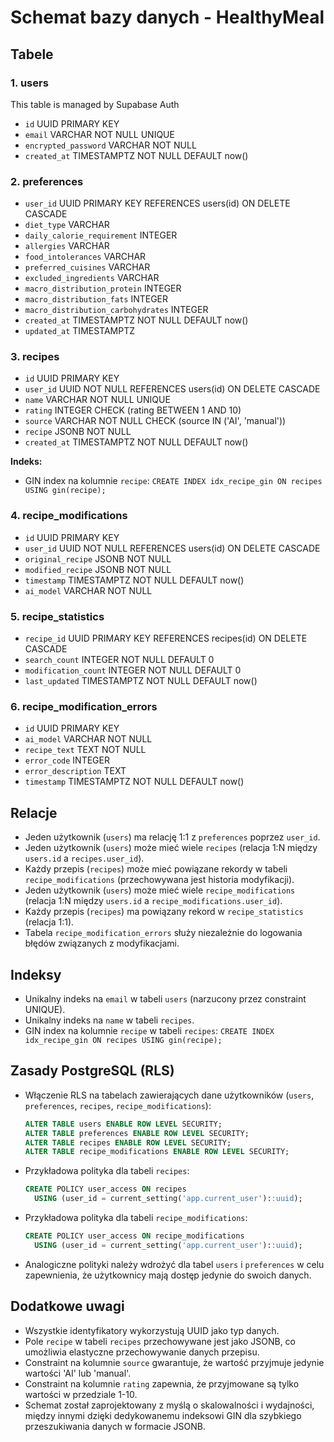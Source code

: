 # Schemat bazy danych - HealthyMeal

## Tabele

### 1. users

This table is managed by Supabase Auth

- `id` UUID PRIMARY KEY
- `email` VARCHAR NOT NULL UNIQUE
- `encrypted_password` VARCHAR NOT NULL
- `created_at` TIMESTAMPTZ NOT NULL DEFAULT now()

### 2. preferences
- `user_id` UUID PRIMARY KEY REFERENCES users(id) ON DELETE CASCADE
- `diet_type` VARCHAR
- `daily_calorie_requirement` INTEGER
- `allergies` VARCHAR
- `food_intolerances` VARCHAR
- `preferred_cuisines` VARCHAR
- `excluded_ingredients` VARCHAR
- `macro_distribution_protein` INTEGER
- `macro_distribution_fats` INTEGER
- `macro_distribution_carbohydrates` INTEGER
- `created_at` TIMESTAMPTZ NOT NULL DEFAULT now()
- `updated_at` TIMESTAMPTZ

### 3. recipes
- `id` UUID PRIMARY KEY
- `user_id` UUID NOT NULL REFERENCES users(id) ON DELETE CASCADE
- `name` VARCHAR NOT NULL UNIQUE
- `rating` INTEGER CHECK (rating BETWEEN 1 AND 10)
- `source` VARCHAR NOT NULL CHECK (source IN ('AI', 'manual'))
- `recipe` JSONB NOT NULL
- `created_at` TIMESTAMPTZ NOT NULL DEFAULT now()

**Indeks:**
- GIN index na kolumnie `recipe`:
  `CREATE INDEX idx_recipe_gin ON recipes USING gin(recipe);`

### 4. recipe_modifications
- `id` UUID PRIMARY KEY
- `user_id` UUID NOT NULL REFERENCES users(id) ON DELETE CASCADE
- `original_recipe` JSONB NOT NULL
- `modified_recipe` JSONB NOT NULL
- `timestamp` TIMESTAMPTZ NOT NULL DEFAULT now()
- `ai_model` VARCHAR NOT NULL

### 5. recipe_statistics
- `recipe_id` UUID PRIMARY KEY REFERENCES recipes(id) ON DELETE CASCADE
- `search_count` INTEGER NOT NULL DEFAULT 0
- `modification_count` INTEGER NOT NULL DEFAULT 0
- `last_updated` TIMESTAMPTZ NOT NULL DEFAULT now()

### 6. recipe_modification_errors
- `id` UUID PRIMARY KEY
- `ai_model` VARCHAR NOT NULL
- `recipe_text` TEXT NOT NULL
- `error_code` INTEGER
- `error_description` TEXT
- `timestamp` TIMESTAMPTZ NOT NULL DEFAULT now()

## Relacje
- Jeden użytkownik (`users`) ma relację 1:1 z `preferences` poprzez `user_id`.
- Jeden użytkownik (`users`) może mieć wiele `recipes` (relacja 1:N między `users.id` a `recipes.user_id`).
- Każdy przepis (`recipes`) może mieć powiązane rekordy w tabeli `recipe_modifications` (przechowywana jest historia modyfikacji).
- Jeden użytkownik (`users`) może mieć wiele `recipe_modifications` (relacja 1:N między `users.id` a `recipe_modifications.user_id`).
- Każdy przepis (`recipes`) ma powiązany rekord w `recipe_statistics` (relacja 1:1).
- Tabela `recipe_modification_errors` służy niezależnie do logowania błędów związanych z modyfikacjami.

## Indeksy
- Unikalny indeks na `email` w tabeli `users` (narzucony przez constraint UNIQUE).
- Unikalny indeks na `name` w tabeli `recipes`.
- GIN index na kolumnie `recipe` w tabeli `recipes`:
  `CREATE INDEX idx_recipe_gin ON recipes USING gin(recipe);`

## Zasady PostgreSQL (RLS)
- Włączenie RLS na tabelach zawierających dane użytkowników (`users`, `preferences`, `recipes`, `recipe_modifications`):
  ```sql
  ALTER TABLE users ENABLE ROW LEVEL SECURITY;
  ALTER TABLE preferences ENABLE ROW LEVEL SECURITY;
  ALTER TABLE recipes ENABLE ROW LEVEL SECURITY;
  ALTER TABLE recipe_modifications ENABLE ROW LEVEL SECURITY;
  ```
- Przykładowa polityka dla tabeli `recipes`:
  ```sql
  CREATE POLICY user_access ON recipes
    USING (user_id = current_setting('app.current_user')::uuid);
  ```
- Przykładowa polityka dla tabeli `recipe_modifications`:
  ```sql
  CREATE POLICY user_access ON recipe_modifications
    USING (user_id = current_setting('app.current_user')::uuid);
  ```
- Analogiczne polityki należy wdrożyć dla tabel `users` i `preferences` w celu zapewnienia, że użytkownicy mają dostęp jedynie do swoich danych.

## Dodatkowe uwagi
- Wszystkie identyfikatory wykorzystują UUID jako typ danych.
- Pole `recipe` w tabeli `recipes` przechowywane jest jako JSONB, co umożliwia elastyczne przechowywanie danych przepisu.
- Constraint na kolumnie `source` gwarantuje, że wartość przyjmuje jedynie wartości 'AI' lub 'manual'.
- Constraint na kolumnie `rating` zapewnia, że przyjmowane są tylko wartości w przedziale 1-10.
- Schemat został zaprojektowany z myślą o skalowalności i wydajności, między innymi dzięki dedykowanemu indeksowi GIN dla szybkiego przeszukiwania danych w formacie JSONB. 